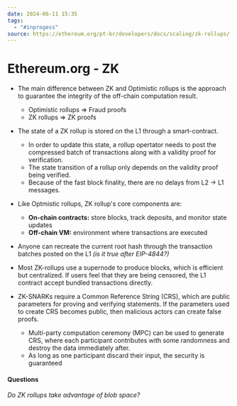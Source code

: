 ```yaml
---
date: 2024-06-11 15:35
tags:
  - "#inprogess"
source: https://ethereum.org/pt-br/developers/docs/scaling/zk-rollups/
---
```



# Ethereum.org - ZK

- The main difference between ZK and Optimistic rollups is the approach to guarantee the integrity of the off-chain computation result.
	- Optimistic rollups => Fraud proofs
	- ZK rollups => ZK proofs

- The state of a ZK rollup is stored on the L1 through a smart-contract.
	- In order to update this state, a rollup opertator needs to post the compressed batch of transactions along with a validity proof for verification.
	- The state transition of a rollup only depends on the validity proof being verified.
	- Because of the fast block finality, there are no delays from L2 -> L1 messages. 

- Like Optmistic rollups, ZK rollup's core components are:
	- **On-chain contracts:** store blocks, track deposits, and monitor state updates
	- **Off-chain VM:** environment where transactions are executed 

- Anyone can recreate the current root hash through the transaction batches posted on the L1 *(is it true after EIP-4844?)*

- Most ZK-rollups use a supernode to produce blocks, which is efficient but centralized. If users feel that they are being censored, the L1 contract accept bundled transactions directly.

- ZK-SNARKs require a Common Reference String (CRS), which are public parameters for proving and verifying statements. If the parameters used to create CRS becomes public, then malicious actors can create false proofs.
	- Multi-party computation ceremony (MPC) can be used to generate CRS, where each participant contributes with some randomness and destroy the data immediately after.
	- As long as one participant discard their input, the security is guaranteed
#### Questions

*Do ZK rollups take advantage of blob space?*